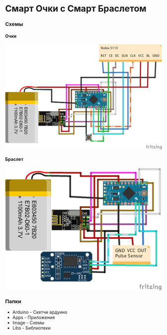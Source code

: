 # Смарт Очки с  Смарт Браслетом
### Схемы
#### Очки
![Screenshot](Images/Glasses.png)
#### Браслет
![Screenshot](Images/Watch.png)
### Папки
- Arduino - Скетчи ардуино
- Apps - Приложения
- Image - Схемы
- Libs - Библиотеки
